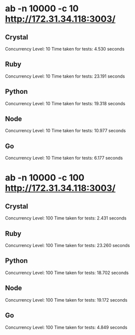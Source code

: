 # ab -n 10000 -c 10 http://172.31.34.118:3003/

## Crystal

Concurrency Level:      10
Time taken for tests:   4.530 seconds

## Ruby

Concurrency Level:      10
Time taken for tests:   23.191 seconds

## Python

Concurrency Level:      10
Time taken for tests:   19.318 seconds

## Node

Concurrency Level:      10
Time taken for tests:   10.977 seconds

## Go

Concurrency Level:      10
Time taken for tests:   6.177 seconds

# ab -n 10000 -c 100 http://172.31.34.118:3003/

## Crystal

Concurrency Level:      100
Time taken for tests:   2.431 seconds

## Ruby

Concurrency Level:      100
Time taken for tests:   23.260 seconds

## Python

Concurrency Level:      100
Time taken for tests:   18.702 seconds

## Node

Concurrency Level:      100
Time taken for tests:   19.172 seconds

## Go

Concurrency Level:      100
Time taken for tests:   4.849 seconds


